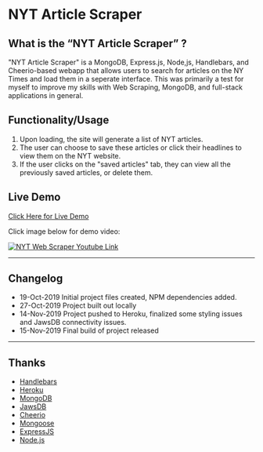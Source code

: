 # NYT Article Scraper

## What is the “NYT Article Scraper” ?

"NYT Article Scraper" is a MongoDB, Express.js, Node,js, Handlebars, and Cheerio-based webapp that allows users to search for articles on the NY Times and load them in a seperate interface. This was primarily a test for myself to improve my skills with Web Scraping, MongoDB, and full-stack applications in general.

## Functionality/Usage

1. Upon loading, the site will generate a list of NYT articles.
2. The user can choose to save these articles or click their headlines to view them on the NYT website. 
3. If the user clicks on the "saved articles" tab, they can view all the previously saved articles, or delete them. 

## Live Demo

[Click Here for Live Demo](https://serene-river-03594.herokuapp.com)

Click image below for demo video:

[![NYT Web Scraper Youtube Link](http://img.youtube.com/vi/wf3TAoC4t1c/0.jpg)](http://www.youtube.com/watch?v=wf3TAoC4t1c "NYT Web Scraper")

----
## Changelog
* 19-Oct-2019 Initial project files created, NPM dependencies added.
* 27-Oct-2019 Project built out locally
* 14-Nov-2019 Project pushed to Heroku, finalized some styling issues and JawsDB connectivity issues.
* 15-Nov-2019 Final build of project released

----
## Thanks

* [Handlebars](https://handlebarsjs.com/)
* [Heroku](https://www.heroku.com/)
* [MongoDB](https://www.mongodb.com/)
* [JawsDB](https://www.jawsdb.com/)
* [Cheerio](https://www.npmjs.com/package/cheerio)
* [Mongoose](https://www.npmjs.com/package/mongoose)
* [ExpressJS](https://www.expressjs.com)
* [Node.js](https://www.nodejs.org)
